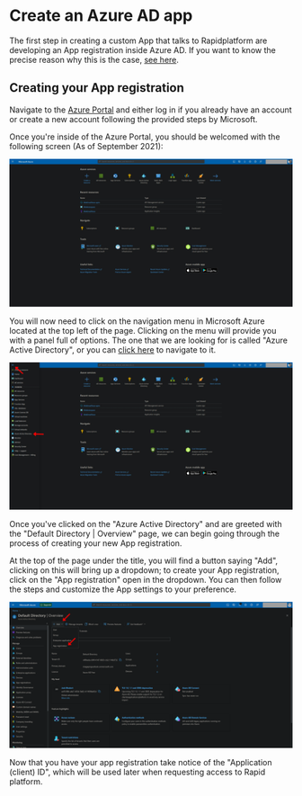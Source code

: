 # Create an Azure AD app

The first step in creating a custom App that talks to Rapidplatform are developing an App registration inside Azure AD. If you want to know the precise reason why this is the case, [see here](https://docs.rapidplatform.com/link/8#bkmrk-why-do-i-need-an-azu).

## Creating your App registration

Navigate to the [Azure Portal](https://portal.azure.com/) and either log in if you already have an account or create a new account following the provided steps by Microsoft.

Once you're inside of the Azure Portal, you should be welcomed with the following screen (As of September 2021):

![image-1632869083184.png](./downloaded_image_1705285233080.png)

You will now need to click on the navigation menu in Microsoft Azure located at the top left of the page. Clicking on the menu will provide you with a panel full of options. The one that we are looking for is called "Azure Active Directory", or you can [click here](https://portal.azure.com/#blade/Microsoft_AAD_IAM/ActiveDirectoryMenuBlade/Overview) to navigate to it.

![image-1632869451979.png](./downloaded_image_1705285234102.png)

Once you've clicked on the "Azure Active Directory" and are greeted with the "Default Directory | Overview" page, we can begin going through the process of creating your new App registration.

At the top of the page under the title, you will find a button saying "Add", clicking on this will bring up a dropdown; to create your App registration, click on the "App registration" open in the dropdown. You can then follow the steps and customize the App settings to your preference.

![image-1632870080373.png](./downloaded_image_1705285235127.png)

Now that you have your app registration take notice of the "Application (client) ID", which will be used later when requesting access to Rapid platform.
